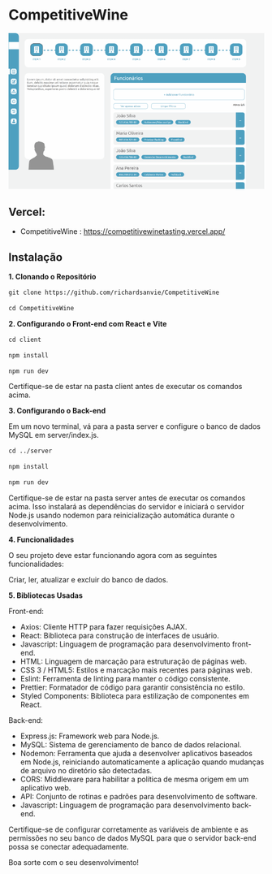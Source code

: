 # CompetitiveWine

![Minha Imagem](https://github.com/richardsanvie/CompetitiveWine/blob/richardBranch/Client/src/image/anigif.gif)

## Vercel:
- CompetitiveWine : https://competitivewinetasting.vercel.app/

## Instalação
**1. Clonando o Repositório**

```html
git clone https://github.com/richardsanvie/CompetitiveWine
```
```html
cd CompetitiveWine
```

**2. Configurando o Front-end com React e Vite**

```html
cd client
```
```html
npm install
```
```html
npm run dev
```

Certifique-se de estar na pasta client antes de executar os comandos acima. 

**3. Configurando o Back-end**

Em um novo terminal, vá para a pasta server e configure o banco de dados MySQL em server/index.js.

```html
cd ../server
```
```html
npm install
```
```html
npm run dev
```
Certifique-se de estar na pasta server antes de executar os comandos acima. Isso instalará as dependências do servidor e iniciará o servidor Node.js usando nodemon para reinicialização automática durante o desenvolvimento.

**4. Funcionalidades**

O seu projeto deve estar funcionando agora com as seguintes funcionalidades:

Criar, ler, atualizar e excluir do banco de dados.

**5. Bibliotecas Usadas**

Front-end:

- Axios: Cliente HTTP para fazer requisições AJAX.
- React: Biblioteca para construção de interfaces de usuário.
- Javascript: Linguagem de programação para desenvolvimento front-end.
- HTML: Linguagem de marcação para estruturação de páginas web.
- CSS 3 / HTML5: Estilos e marcação mais recentes para páginas web.
- Eslint: Ferramenta de linting para manter o código consistente.
- Prettier: Formatador de código para garantir consistência no estilo.
- Styled Components: Biblioteca para estilização de componentes em React.

Back-end:

- Express.js: Framework web para Node.js.
- MySQL: Sistema de gerenciamento de banco de dados relacional.
- Nodemon: Ferramenta que ajuda a desenvolver aplicativos baseados em Node.js, reiniciando automaticamente a aplicação quando mudanças de arquivo no diretório são detectadas.
- CORS: Middleware para habilitar a política de mesma origem em um aplicativo web.
- API: Conjunto de rotinas e padrões para desenvolvimento de software.
- Javascript: Linguagem de programação para desenvolvimento back-end.

Certifique-se de configurar corretamente as variáveis de ambiente e as permissões no seu banco de dados MySQL para que o servidor back-end possa se conectar adequadamente.

Boa sorte com o seu desenvolvimento!
